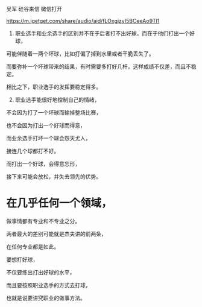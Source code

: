 ﻿吴军 硅谷来信 微信打开

https://m.igetget.com/share/audio/aid/fLOxgjzyI5BCeeAo9Tl1

1. 职业选手和业余选手的区别并不在于后者打不出好球，而在于他们打出一个好球，

可能伴随着一两个坏球，比如打偏了掉到水里或者干脆丢失了。

而要弥补一个坏球带来的结果，有时需要多打好几杆，这样成绩不仅差，而且不稳定。

相比之下，职业选手的发挥要稳定得多。

2. 职业选手能很好地控制自己的情绪，

不会因为打了一个坏球而输掉整场比赛，

也不会因为打出一个好球而得意，

而业余选手打坏一个球会怨天尤人，

接连几个球都打不好。

而打出一个好球，会得意忘形，

接下来可能会放松，并失去领先的优势。

# 在几乎任何一个领域，

做事情都有专业和不专业之分。

两者最大的差别可能就是杰夫讲的前两条，

在任何专业都是如此。

要想打好球，

不仅要练出打出好球的水平，

而且要按照职业选手的方式去打球，

也就是说要讲究职业的做事方法。